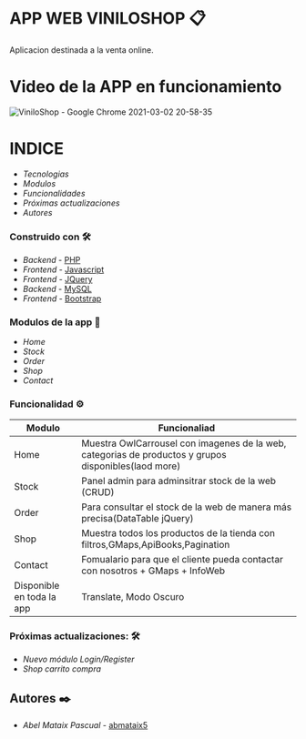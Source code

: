 

# APP WEB VINILOSHOP 📋

Aplicacion destinada a la venta online.

# Video de la APP en funcionamiento
![ViniloShop - Google Chrome 2021-03-02 20-58-35](https://user-images.githubusercontent.com/62066419/109709467-d0047600-7b9c-11eb-9583-088748e73c82.gif)



# INDICE 


*  *Tecnologias* 
* *Modulos* 
*  *Funcionalidades*
*   *Próximas actualizaciones* 
*  *Autores*


### Construido con 🛠️


*  *Backend* - [PHP](https://www.php.net/)
* *Frontend* - [Javascript](https://es.wikipedia.org/wiki/JavaScript)
*   *Frontend* - [JQuery](https://jquery.com/)
* *Backend* - [MySQL](https://www.mysql.com/)
* *Frontend* - [Bootstrap](https://getbootstrap.com/)



### Modulos de la app 🔩

*  *Home* 
* *Stock* 
*  *Order*
*   *Shop* 
* *Contact* 


### Funcionalidad ⚙️

|Modulo | Funcionaliad|
| ------------- | ------------- |
| Home  | Muestra OwlCarrousel con imagenes de la web, categorias de productos y grupos disponibles(laod more) |
| Stock | Panel admin para adminsitrar stock de la web (CRUD) |
| Order |Para consultar el stock de la web de manera más precisa(DataTable jQuery) |
| Shop | Muestra todos los productos de la tienda con filtros,GMaps,ApiBooks,Pagination  |
| Contact | Fomualario para que el cliente pueda contactar con nosotros + GMaps + InfoWeb  |
| Disponible en toda la app | Translate, Modo Oscuro  |

### Próximas actualizaciones: 🛠️

*  *Nuevo módulo Login/Register* 
* *Shop carrito compra* 


## Autores ✒️



* *Abel Mataix Pascual* - [abmataix5](https://github.com/abmataix5/)

